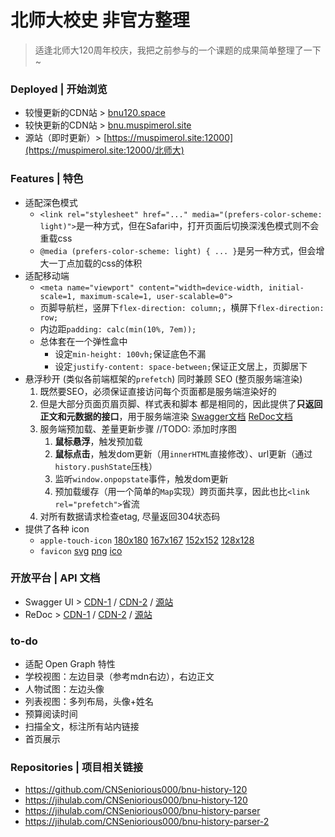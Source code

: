 # 北师大校史 非官方整理

> 适逢北师大120周年校庆，我把之前参与的一个课题的成果简单整理了一下~

### Deployed | 开始浏览

- 较慢更新的CDN站 > [bnu120.space](https://bnu120.space/北师大)
- 较快更新的CDN站 > [bnu.muspimerol.site](https://bnu.muspimerol.site/北师大)
- 源站（即时更新）> [https://muspimerol.site:12000](https://muspimerol.site:12000/北师大)

### Features | 特色

- 适配深色模式
  - `<link rel="stylesheet" href="..." media="(prefers-color-scheme: light)">`是一种方式，但在Safari中，打开页面后切换深浅色模式则不会重载css
  - `@media (prefers-color-scheme: light) { ... }`是另一种方式，但会增大一丁点加载的css的体积
- 适配移动端
  - `<meta name="viewport" content="width=device-width, initial-scale=1, maximum-scale=1, user-scalable=0">`
  - 页脚导航栏，竖屏下`flex-direction: column;`，横屏下`flex-direction: row;`
  - 内边距`padding: calc(min(10%, 7em));`
  - 总体套在一个弹性盒中
    - 设定`min-height: 100vh;`保证底色不漏
    - 设定`justify-content: space-between;`保证正文居上，页脚居下
- 悬浮秒开 (类似各前端框架的`prefetch`) 同时兼顾 SEO (整页服务端渲染)
  1. 既然要SEO，必须保证直接访问每个页面都是服务端渲染好的
  2. 但是大部分页面页眉页脚、样式表和脚本 都是相同的，因此提供了**只返回正文和元数据的接口**，用于服务端渲染 [Swagger文档](/docs#/API) [ReDoc文档](/redoc#tag/API)
  3. 服务端预加载、差量更新步骤  //TODO: 添加时序图
     1. **鼠标悬浮**，触发预加载
     2. **鼠标点击**，触发dom更新（用`innerHTML`直接修改）、url更新（通过`history.pushState`压栈）
     3. 监听`window.onpopstate`事件，触发dom更新
     4. 预加载缓存（用一个简单的`Map`实现）跨页面共享，因此也比`<link rel="prefetch">`省流
  4. 对所有数据请求检查etag, 尽量返回304状态码
- 提供了各种 icon
  - `apple-touch-icon` [180x180](/icon/apple-touch-icon-180.png) [167x167](/icon/apple-touch-icon-167.png) [152x152](/icon/apple-touch-icon-152.png) [128x128](/icon/apple-touch-icon-128.png)
  - `favicon` [svg](/icon/favicon.svg) [png](/icon/favicon.png) [ico](/icon/favicon.ico)

### 开放平台 | API 文档

- Swagger UI > [CDN-1](https://bnu120.space/docs) / [CDN-2](https://bnu.muspimerol.site/docs) / [源站](https://muspimerol.site:12000/docs)
- ReDoc > [CDN-1](https://bnu120.space/redoc) / [CDN-2](https://bnu.muspimerol.site/redoc) / [源站](https://muspimerol.site:12000/redoc)

### to-do

- 适配 Open Graph 特性
- 学校视图：左边目录（参考mdn右边），右边正文
- 人物试图：左边头像
- 列表视图：多列布局，头像+姓名
- 预算阅读时间
- 扫描全文，标注所有站内链接
- 首页展示

### Repositories | 项目相关链接

- <https://github.com/CNSeniorious000/bnu-history-120>
- <https://jihulab.com/CNSeniorious000/bnu-history-120>
- <https://jihulab.com/CNSeniorious000/bnu-history-parser>
- <https://jihulab.com/CNSeniorious000/bnu-history-parser-2>
